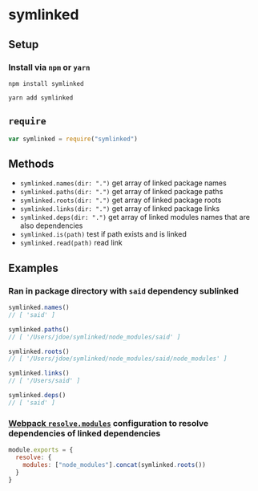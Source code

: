 # symlinked

## Setup
### Install via `npm` or `yarn`
```
npm install symlinked
```

```
yarn add symlinked
```

## `require`
```js
var symlinked = require("symlinked")
```

## Methods
- `symlinked.names(dir: ".")` get array of linked package names
- `symlinked.paths(dir: ".")` get array of linked package paths
- `symlinked.roots(dir: ".")` get array of linked package roots
- `symlinked.links(dir: ".")` get array of linked package links
- `symlinked.deps(dir: ".")` get array of linked modules names that are also dependencies
- `symlinked.is(path)` test if path exists and is linked
- `symlinked.read(path)` read link

## Examples
### Ran in package directory with `said` dependency sublinked
```js
symlinked.names()
// [ 'said' ]
```

```js
symlinked.paths()
// [ '/Users/jdoe/symlinked/node_modules/said' ]
```

```js
symlinked.roots()
// [ '/Users/jdoe/symlinked/node_modules/said/node_modules' ]
```

```js
symlinked.links()
// [ '/Users/said' ]
```

```js
symlinked.deps()
// [ 'said' ]
```

### [Webpack `resolve.modules`](https://webpack.js.org/configuration/resolve/#resolve-modules) configuration to resolve dependencies of linked dependencies
```js
module.exports = {
  resolve: {
    modules: ["node_modules"].concat(symlinked.roots())
  }
}
```
